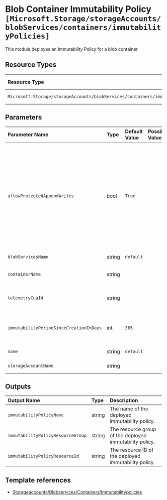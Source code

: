 # Blob Container Immutability Policy `[Microsoft.Storage/storageAccounts/blobServices/containers/immutabilityPolicies]`

This module deployes an Immutability Policy for a blob container

## Resource Types

| Resource Type | API Version |
| :-- | :-- |
| `Microsoft.Storage/storageAccounts/blobServices/containers/immutabilityPolicies` | 2019-06-01 |

## Parameters

| Parameter Name | Type | Default Value | Possible Values | Description |
| :-- | :-- | :-- | :-- | :-- |
| `allowProtectedAppendWrites` | bool | `True` |  | Optional. This property can only be changed for unlocked time-based retention policies. When enabled, new blocks can be written to an append blob while maintaining immutability protection and compliance. Only new blocks can be added and any existing blocks cannot be modified or deleted. This property cannot be changed with ExtendImmutabilityPolicy API |
| `blobServicesName` | string | `default` |  | Optional. Name of the blob service. |
| `containerName` | string |  |  | Required. Name of the container to apply the policy to |
| `telemetryCuaId` | string |  |  | Optional. Customer Usage Attribution ID (GUID). This GUID must be previously registered |
| `immutabilityPeriodSinceCreationInDays` | int | `365` |  | Optional. The immutability period for the blobs in the container since the policy creation, in days. |
| `name` | string | `default` |  | Optional. Name of the immutable policy. |
| `storageAccountName` | string |  |  | Required. Name of the Storage Account. |

## Outputs

| Output Name | Type | Description |
| :-- | :-- | :-- |
| `immutabilityPolicyName` | string | The name of the deployed immutability policy. |
| `immutabilityPolicyResourceGroup` | string | The resource group of the deployed immutability policy. |
| `immutabilityPolicyResourceId` | string | The resource ID of the deployed immutability policy. |

## Template references

- [Storageaccounts/Blobservices/Containers/Immutabilitypolicies](https://docs.microsoft.com/en-us/azure/templates/Microsoft.Storage/2019-06-01/storageAccounts/blobServices/containers/immutabilityPolicies)
